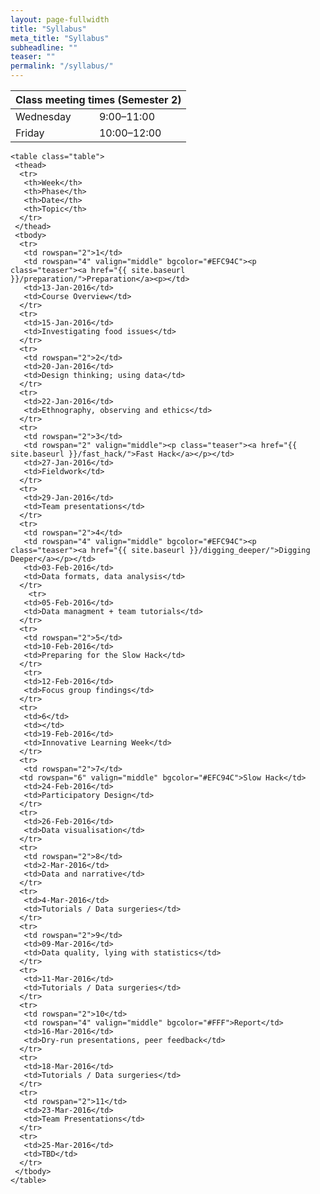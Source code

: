 ```yaml
---
layout: page-fullwidth
title: "Syllabus"
meta_title: "Syllabus"
subheadline: ""
teaser: ""
permalink: "/syllabus/"
---
```

<div>


<table>
   <thead>
    <tr>
     <th colspan="2">Class meeting times (Semester 2)</th>  
   </tr>
 </thead>
 <tbody>
   <tr>
     <td>Wednesday</td><td>9:00&ndash;11:00</td>
   </tr>
   <tr>
     <td>Friday</td><td>10:00&ndash;12:00</td>
   </tr>
 </tbody>
</table>
</div>

<div>

    <table class="table">
     <thead>
      <tr>
       <th>Week</th>
       <th>Phase</th>
       <th>Date</th>
       <th>Topic</th>
      </tr>
     </thead>
     <tbody>
      <tr>
       <td rowspan="2">1</td>
       <td rowspan="4" valign="middle" bgcolor="#EFC94C"><p class="teaser"><a href="{{ site.baseurl }}/preparation/">Preparation</a><p></td>
       <td>13-Jan-2016</td>
       <td>Course Overview</td>
      </tr>
      <tr>
       <td>15-Jan-2016</td>
       <td>Investigating food issues</td>
      </tr>
      <tr>
       <td rowspan="2">2</td>      
       <td>20-Jan-2016</td>
       <td>Design thinking; using data</td>
      </tr>
      <tr>   
       <td>22-Jan-2016</td>
       <td>Ethnography, observing and ethics</td>
      </tr>
      <tr>
       <td rowspan="2">3</td>
       <td rowspan="2" valign="middle"><p class="teaser"><a href="{{ site.baseurl }}/fast_hack/">Fast Hack</a></p></td>
       <td>27-Jan-2016</td>
       <td>Fieldwork</td>
      </tr>
      <tr>
       <td>29-Jan-2016</td>
       <td>Team presentations</td>
      </tr>
      <tr>
       <td rowspan="2">4</td>
       <td rowspan="4" valign="middle" bgcolor="#EFC94C"><p class="teaser"><a href="{{ site.baseurl }}/digging_deeper/">Digging Deeper</a></p></td>
       <td>03-Feb-2016</td>
       <td>Data formats, data analysis</td>
      </tr>
        <tr>
       <td>05-Feb-2016</td>
       <td>Data managment + team tutorials</td>
      </tr>
      <tr>
       <td rowspan="2">5</td>
       <td>10-Feb-2016</td>
       <td>Preparing for the Slow Hack</td>
      </tr>
       <tr>
       <td>12-Feb-2016</td>
       <td>Focus group findings</td>
      </tr>
      <tr>
       <td>6</td>
       <td></td>
       <td>19-Feb-2016</td>
       <td>Innovative Learning Week</td>
      </tr>
      <tr>
       <td rowspan="2">7</td>
      <td rowspan="6" valign="middle" bgcolor="#EFC94C">Slow Hack</td>
       <td>24-Feb-2016</td>
       <td>Participatory Design</td>
      </tr>
      <tr>
       <td>26-Feb-2016</td>
       <td>Data visualisation</td>
      </tr>
      <tr>
       <td rowspan="2">8</td>
       <td>2-Mar-2016</td>
       <td>Data and narrative</td>
      </tr>
      <tr>
       <td>4-Mar-2016</td>
       <td>Tutorials / Data surgeries</td>
      </tr>
      <tr>
       <td rowspan="2">9</td>
       <td>09-Mar-2016</td>
       <td>Data quality, lying with statistics</td>
      </tr>
      <tr>
       <td>11-Mar-2016</td>
       <td>Tutorials / Data surgeries</td>
      </tr>
      <tr>
       <td rowspan="2">10</td>
       <td rowspan="4" valign="middle" bgcolor="#FFF">Report</td>
       <td>16-Mar-2016</td>
       <td>Dry-run presentations, peer feedback</td>
      </tr>
      <tr>
       <td>18-Mar-2016</td>
       <td>Tutorials / Data surgeries</td>
      </tr>       
      <tr>
       <td rowspan="2">11</td>
       <td>23-Mar-2016</td>
       <td>Team Presentations</td>
      </tr>
      <tr>
       <td>25-Mar-2016</td>
       <td>TBD</td>
      </tr>
     </tbody>
    </table>
 </div>

 

